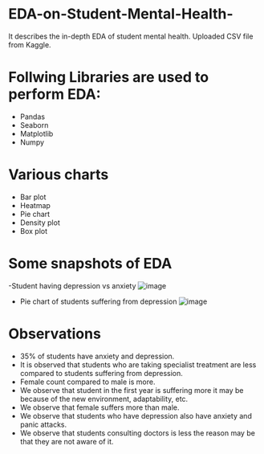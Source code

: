 # EDA-on-Student-Mental-Health-
It describes the in-depth EDA of student mental health.
Uploaded CSV file from Kaggle.

# Follwing Libraries are used to perform EDA:
 
 - Pandas
 - Seaborn
 - Matplotlib
 - Numpy

# Various charts
- Bar plot
- Heatmap
- Pie chart
- Density plot
- Box plot

# Some snapshots of EDA
 -Student having depression vs anxiety
 ![image](https://github.com/AyushiSahu18/EDA-on-Student-Mental-Health-/assets/129952366/0bf80f80-cfc0-4e90-ac3d-c51b0c80fc07)
 
 - Pie  chart of students suffering from depression
 ![image](https://github.com/AyushiSahu18/EDA-on-Student-Mental-Health-/assets/129952366/3efd74c6-75e1-4f3e-bac8-0d13e4391cd1)





# Observations
- 35% of students have anxiety and depression.
- It is observed that students who are taking specialist treatment are less compared to students suffering from depression.
- Female count compared to male is more.
- We observe that student in the first year is suffering more it may be because of the new environment, adaptability, etc.
- We observe that female suffers more than male.
- We observe that students who have depression also have anxiety and panic attacks.
- We observe that students consulting doctors is less the reason may be that they are not aware of it.



